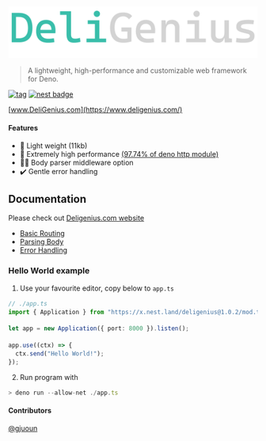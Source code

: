 ﻿![](https://github.com/deligenius/deligenius/blob/master/img/deligenius.png?raw=true)
> A lightweight, high-performance and customizable web framework for Deno.

[![tag](https://img.shields.io/badge/Deno%20-std%400.59.0-333?&logo=Deno)](https://deno.land/std@0.59.0)
 [![nest badge](https://nest.land/badge.svg)](https://nest.land/package/deligenius)

 [www.DeliGenius.com](https://www.deligenius.com/)
#### Features

- 🐤 Light weight (11kb)
- 🚅 Extremely high performance [(97.74% of deno http module)](https://www.deligenius.com/docs/benchmark)
- 🤸‍♂️ Body parser middleware option
- ✔️ Gentle error handling

## Documentation

Please check out [Deligenius.com website](https://www.deligenius.com/)

- [Basic Routing](https://www.deligenius.com/docs/basic-routing)
- [Parsing Body](https://www.deligenius.com/docs/parsing-body)
- [Error Handling](https://www.deligenius.com/docs/error-handling)

### Hello World example

1. Use your favourite editor, copy below to `app.ts`

```ts
// ./app.ts
import { Application } from "https://x.nest.land/deligenius@1.0.2/mod.ts";

let app = new Application({ port: 8000 }).listen();

app.use((ctx) => {
  ctx.send("Hello World!");
});
```

2. Run program with

```ts
> deno run --allow-net ./app.ts
```


#### Contributors
[@gjuoun](https://github.com/gjuoun)
